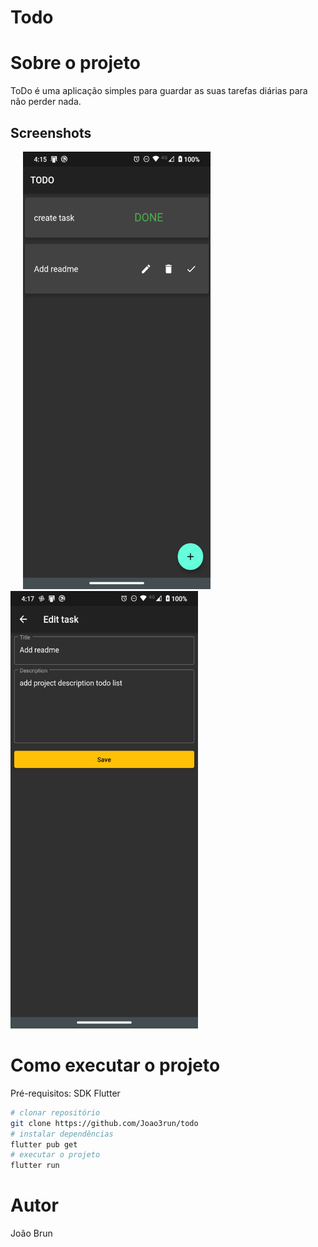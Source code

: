 # Todo

# Sobre o projeto

 ToDo é uma aplicação simples para guardar as suas tarefas diárias para não perder nada.

## Screenshots
<img src="https://github.com/Joao3run/todo/blob/master/assets/img/home.png" alt="Imagem tela todo" width="300" height="700" hspace="20"> <img src="https://github.com/Joao3run/todo/blob/master/assets/img/register.png"  alt="Imagem tela todo" width="300" height="700">

# Como executar o projeto
Pré-requisitos: SDK Flutter

```bash
# clonar repositório
git clone https://github.com/Joao3run/todo
# instalar dependências
flutter pub get
# executar o projeto
flutter run
```

# Autor

João Brun

